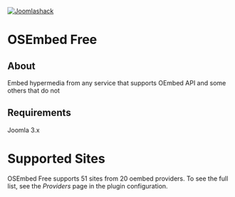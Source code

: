 [![Joomlashack](https://www.joomlashack.com/images/logo_circle_small.png)](https://www.joomlashack.com)

OSEmbed Free
============

## About

Embed hypermedia from any service that supports OEmbed API and some others that do not 

## Requirements

Joomla 3.x

Supported Sites
===============
OSEmbed Free supports 51 sites from 20 oembed providers. To see the full list, see
the *Providers* page in the plugin configuration. 
